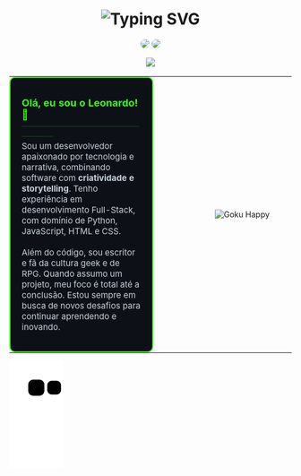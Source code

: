 <h1 align="center"><img src="https://readme-typing-svg.herokuapp.com?font=Fira+Code&pause=1000&center=true&vCenter=true&random=false&width=435&lines=Leonardo+Lazarin+Boareto;Desenvolvedor+Full-Stack;Transformando+ideias+em+código" alt="Typing SVG" /></h1>

<p align="center">
  <img height="160em" src="https://github-readme-stats.vercel.app/api?username=Leonardo-Boaretto&show_icons=true&count_private=true&hide=prs,issues&border_color=39FF14&bg_color=0D1117&title_color=39FF14&icon_color=39FF14&text_color=39FF14" style="border-radius: 10px;" />
  <img height="160em" src="https://github-readme-stats.vercel.app/api/top-langs/?username=Leonardo-Boaretto&layout=compact&border_color=39FF14&bg_color=0D1117&title_color=39FF14&text_color=39FF14" style="border-radius: 10px;" />
</p>

<p align="center">
  <img src="https://skillicons.dev/icons?i=html,css,javascript,python,react,nodejs,git,github" />
</p>

<div align="center">
  <table border="0" cellpadding="0" cellspacing="0">
    <tr>
      <td width="65%" valign="top" style="display: inline-block; background-color: #0D1117; border: 2px solid #39FF14; border-radius: 10px; padding: 20px; color: #C9D1D9;">
        
<strong style="color: #39FF14; font-size: 18px;">Olá, eu sou o Leonardo! 👋</strong>
<br>
<span style="color: #39FF14; opacity: 0.3;">⎯⎯⎯⎯⎯⎯⎯⎯⎯⎯⎯⎯⎯⎯⎯⎯⎯⎯⎯⎯⎯⎯⎯⎯⎯⎯⎯⎯⎯⎯⎯⎯⎯⎯⎯⎯⎯⎯</span>
<br>
<span style="font-size: 15px;">
Sou um desenvolvedor apaixonado por tecnologia e narrativa, combinando software com <strong>criatividade e storytelling</strong>. Tenho experiência em desenvolvimento Full-Stack, com domínio de Python, JavaScript, HTML e CSS.
<br><br>
Além do código, sou escritor e fã da cultura geek e de RPG. Quando assumo um projeto, meu foco é total até a conclusão. Estou sempre em busca de novos desafios para continuar aprendendo e inovando.
</span>
      </td>
      <td width="35%" align="center" valign="middle">
        <img src="https://media.tenor.com/G5WsY-wrJ58AAAAM/goku-goku-happy.gif" width="250" alt="Goku Happy"/>
      </td>
    </tr>
  </table>
  
</div>

![Snake animation](https://github.com/rafaballerini/rafaballerini/blob/output/github-contribution-grid-snake.svg)
